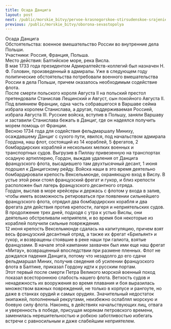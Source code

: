 ```yaml
---
title: Осада Данцига
layout: post
next: /public/morskie_bitvy/pervoe-krasnogorskoe-stirsudenskoe-srajenie
previous: /public/morskie_bitvy/oborona-sevastopolya
---
```


Осада Данцига  
Обстоятельства: военное вмешательство России во внутренние дела Польши.  
Участники: Россия, Франция, Польша.   
Место действия: Балтийское море, река Висла.  
В мае 1733 года президентом Адмиралтейств-коллегий был назначен Н. Ф. Головин, произведенный в адмиралы. Уже в следующем году политические обстоятельства потребовали военного вмешательства России в дела Польши, причем оказалось необходимым содействие флота.   
После смерти польского короля Августа II на польский престол претендовали Станислав Лещинский и Август, сын покойного Августа II. Под влиянием Франции, одна часть собравшегося в Варшаве сейма избрала королем Станислава, а другая, поддерживаемая Россией, избрала Августа III. Русские войска, вступив в Польшу, заняли Варшаву и заставили Станислава бежать в Данциг, где он надеялся получить морем помощь от Франции.   
Весною 1734 года для содействия фельдмаршалу Миниху, осаждавшему Данциг с сухого пути, явился, под начальством адмирала Гордона, наш флот, состоящий из 14 кораблей, 5 фрегатов, 2 бомбардирских кораблей и нескольких мелких военных и транспортных судов. Выгрузив в Пиллау привезенную на транспортах осадную артиллерию, Гордон, выждав удаления от Данцига французского флота, высадившего там двухтысячный десант, 1 июня подошел к Данцигскому рейду. Войска наши в это время деятельно бомбардировали крепость Вексельмюнде, охраняющую вход в Вислу. В устье этой реки стоял французский фрегат и гукор, и близ крепости расположен был лагерь французского десантного отряда.   
Гордон, выслав в море крейсеры и держась с флотом у входа в залив, чтобы иметь возможность ретироваться при появлении сильнейшего французского флота, отрядил два бомбардирских корабля и два фрегата для действия против крепости, лагеря и неприятельских судов. В продолжение трех дней, подходя с утра к устью Вислы, они деятельно обстреливали неприятеля, и во время боя некоторые из кораблей получили сильные повреждения.   
12 июня крепость Вексельмюнде сдалась на капитуляцию, причем взят весь французский десантный отряд, а также их фрегат «Брильянт» и гукор, и возвращены стоявшие в реке наши три галиота, взятые французами. В начале этой кампании захвачен был ими еще наш фрегат «Митау», возвращенный впоследствии при размене пленных. Флот не дождался падения Данцига, потому что незадолго до его сдачи фельдмаршал Миних, получив сведения об усилении французского флота в Балтике, приказал Гордону идти к русским портам.   
Этот первый после смерти Петра Великого морской военный поход показал всестороннюю слабость нашего флота. Ветхость судов и ненадежность их вооружения во время плавания и боя выразилась множеством важных повреждений, не только в корпусе и рангоуте, но даже в станках орудий и самых орудиях. Значительный недостаток экипажей, пополненный рекрутами, неизбежно ослаблял морскую и боевую силу флота. Наконец, в действиях начальствующих лиц, отвага и уверенность в победе, присущая морякам петровского времени, заменилась нерешительностью и робкою заботливостью избегать встречи с равносильным и даже слабейшим неприятелем.   
 
